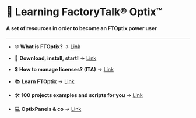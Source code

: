 # 📘 Learning FactoryTalk® Optix™

#### A set of resources in order to become an FTOptix power user

---

- 🌐 **What is FTOptix?** → [Link](./chapters/FTOptix_overview.md)

- 🚀 **Download, install, start!** → [Link](./chapters/Download_install_start.md)

- 💲 **How to manage licenses? (ITA)** → [Link](https://www.youtube.com/watch?v=9mrr5zXu52o&ab_channel=ASEMS.r.l.)

- 📚 **Learn FTOptix** → [Link](./chapters/Learning_material.md)

- 🛠️ **100 projects examples and scripts for you** → [Link](./chapters/Examples.md)

- 💻 **OptixPanels & co** → [Link](./chapters/OptixPanels_and_co.md)
